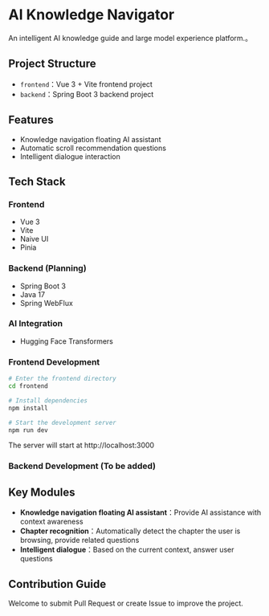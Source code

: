 # AI Knowledge Navigator

An intelligent AI knowledge guide and large model experience platform.。

## Project Structure

- `frontend`：Vue 3 + Vite frontend project
- `backend`：Spring Boot 3 backend project

## Features

- Knowledge navigation floating AI assistant
- Automatic scroll recommendation questions
- Intelligent dialogue interaction

## Tech Stack

### Frontend
- Vue 3
- Vite
- Naive UI
- Pinia

### Backend (Planning)
- Spring Boot 3
- Java 17
- Spring WebFlux

### AI Integration
- Hugging Face Transformers


### Frontend Development

```bash
# Enter the frontend directory
cd frontend

# Install dependencies
npm install

# Start the development server
npm run dev
```

The server will start at http://localhost:3000

### Backend Development (To be added)

## Key Modules

- **Knowledge navigation floating AI assistant**：Provide AI assistance with context awareness
- **Chapter recognition**：Automatically detect the chapter the user is browsing, provide related questions
- **Intelligent dialogue**：Based on the current context, answer user questions

## Contribution Guide

Welcome to submit Pull Request or create Issue to improve the project.
